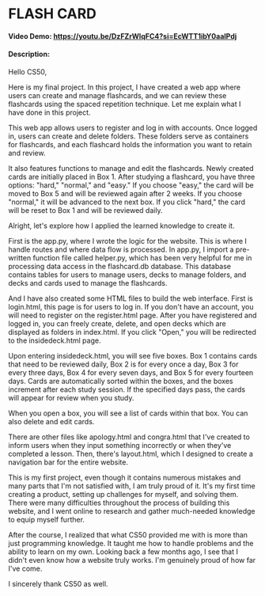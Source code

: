 # FLASH CARD
#### Video Demo:  https://youtu.be/DzFZrWlqFC4?si=EcWTT1ibY0aalPdj
#### Description:

Hello CS50,

Here is my final project. In this project, I have created a web app where users can create and manage flashcards, and we can review these flashcards using the spaced repetition technique. Let me explain what I have done in this project.

This web app allows users to register and log in with accounts. Once logged in, users can create and delete folders. These folders serve as containers for flashcards, and each flashcard holds the information you want to retain and review.

It also features functions to manage and edit the flashcards. Newly created cards are initially placed in Box 1. After studying a flashcard, you have three options: "hard," "normal," and "easy." If you choose "easy," the card will be moved to Box 5 and will be reviewed again after 2 weeks. If you choose "normal," it will be advanced to the next box. If you click "hard," the card will be reset to Box 1 and will be reviewed daily.

Alright, let's explore how I applied the learned knowledge to create it.

First is the app.py, where I wrote the logic for the website. This is where I handle routes and where data flow is processed. In app.py, I import a pre-written function file called helper.py, which has been very helpful for me in processing data access in the flashcard.db database. This database contains tables for users to manage users, decks to manage folders, and decks and cards used to manage the flashcards.

And I have also created some HTML files to build the web interface. First is login.html, this page is for users to log in. If you don't have an account, you will need to register on the register.html page. After you have registered and logged in, you can freely create, delete, and open decks which are displayed as folders in index.html. If you click "Open," you will be redirected to the insidedeck.html page.

Upon entering insidedeck.html, you will see five boxes. Box 1 contains cards that need to be reviewed daily, Box 2 is for every once a day, Box 3 for every three days, Box 4 for every seven days, and Box 5 for every fourteen days. Cards are automatically sorted within the boxes, and the boxes increment after each study session. If the specified days pass, the cards will appear for review when you study.

When you open a box, you will see a list of cards within that box. You can also delete and edit cards.

There are other files like apology.html and congra.html that I've created to inform users when they input something incorrectly or when they've completed a lesson. Then, there's layout.html, which I designed to create a navigation bar for the entire website.

This is my first project, even though it contains numerous mistakes and many parts that I'm not satisfied with, I am truly proud of it. It's my first time creating a product, setting up challenges for myself, and solving them. There were many difficulties throughout the process of building this website, and I went online to research and gather much-needed knowledge to equip myself further.

After the course, I realized that what CS50 provided me with is more than just programming knowledge. It taught me how to handle problems and the ability to learn on my own. Looking back a few months ago, I see that I didn't even know how a website truly works. I'm genuinely proud of how far I've come.


I sincerely thank CS50 as well.